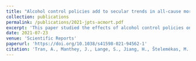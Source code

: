 ```yaml
---
title: "Alcohol control policies add to secular trends in all-cause mortality rates in young adults"
collection: publications
permalink: /publications/2021-jpts-acmort.pdf
excerpt: 'This paper studied the effects of alcohol control policies on all-cause mortality employing interrupted time series analysis and joinpoint analyses.'
date: 2021-07-23
venue: 'Scientific Reports'
paperurl: 'https://doi.org/10.1038/s41598-021-94562-1'
citation: 'Tran, A., Manthey, J., Lange, S., Jiang, H., Štelemėkas, M., Liutkutė-Gumarov, V., Meščeriakova-Veliulienė, O., Petkevičienė, J., Radišauskas, R., Telksnys, T. & Rehm, J. (2021) Alcohol control policies add to secular trends in all-cause mortality rates in young adults. Scientific Reports, 11(1), 15127.'
---
```


